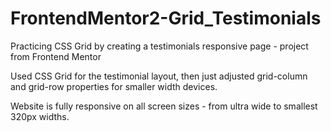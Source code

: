 # FrontendMentor2-Grid_Testimonials
Practicing CSS Grid by creating a testimonials responsive page - project from Frontend Mentor

Used CSS Grid for the testimonial layout, then just adjusted grid-column and grid-row properties for smaller width devices.

Website is fully responsive on all screen sizes - from ultra wide to smallest 320px widths.
